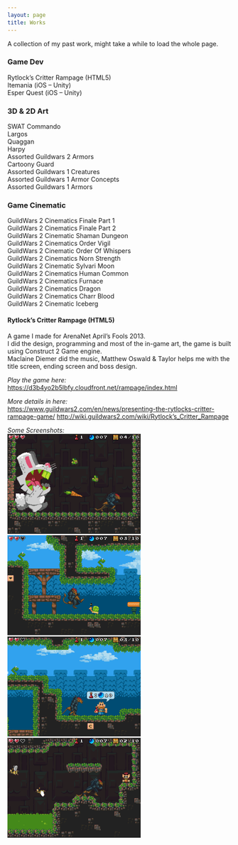 ```yaml
---
layout: page
title: Works
---
```


A collection of my past work, might take a while to load the whole page.

### Game Dev
Rytlock’s Critter Rampage (HTML5)  
Itemania (iOS – Unity)  
Esper Quest (iOS – Unity)

### 3D & 2D Art
SWAT Commando  
Largos  
Quaggan  
Harpy  
Assorted Guildwars 2 Armors  
Cartoony Guard  
Assorted Guildwars 1 Creatures  
Assorted Guildwars 1 Armor Concepts  
Assorted Guildwars 1 Armors  

### Game Cinematic
GuildWars 2 Cinematics Finale Part 1  
GuildWars 2 Cinematics Finale Part 2  
GuildWars 2 Cinematic Shaman Dungeon  
GuildWars 2 Cinematics Order Vigil  
GuildWars 2 Cinematic Order Of Whispers  
GuildWars 2 Cinematics Norn Strength  
GuildWars 2 Cinematic Sylvari Moon  
GuildWars 2 Cinematics Human Common  
GuildWars 2 Cinematics Furnace  
GuildWars 2 Cinematics Dragon  
GuildWars 2 Cinematics Charr Blood  
GuildWars 2 Cinematic Iceberg  

#### Rytlock’s Critter Rampage (HTML5)
A game I made for ArenaNet April’s Fools 2013.  
I did the design, programming and most of the in-game art, the game is built using Construct 2 Game engine.  
Maclaine Diemer did the music, Matthew Oswald & Taylor helps me with the title screen, ending screen and boss design.

*Play the game here:*  
https://d3b4yo2b5lbfy.cloudfront.net/rampage/index.html

*More details in here:*  
https://www.guildwars2.com/en/news/presenting-the-rytlocks-critter-rampage-game/
http://wiki.guildwars2.com/wiki/Rytlock’s_Critter_Rampage

*Some Screenshots:*  
<img src="https://github.com/sartikadelly/sartikadelly.github.io/blob/master/public/images/portfolio/Boss.png" width="300">
<img src="https://github.com/sartikadelly/sartikadelly.github.io/blob/master/public/images/portfolio/Kick.png" width="300">
<img src="https://github.com/sartikadelly/sartikadelly.github.io/blob/master/public/images/portfolio/ShopKeep.png" width="300">
<img src="https://github.com/sartikadelly/sartikadelly.github.io/blob/master/public/images/portfolio/Cave.png" width="300">
